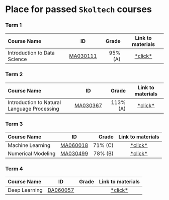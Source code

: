 # Place for passed **``Skoltech``** courses

### Term 1
| Course Name| ID | Grade | Link to materials |
| :----------- | :-----------: | -----------: | :-----------: |
| Introduction to Data Science|[MA030111](http://files.skoltech.ru/data/edu/syllabuses/2021/MA030111.pdf?v=mfdn6y)		|95% (A)| [\*click\*](Intro%20to%20DS/)|

### Term 2
| Course Name| ID | Grade | Link to materials |
| :----------- | :-----------: | -----------: | :-----------: |
| Introduction to Natural Language Processing |[MA030367](http://files.skoltech.ru/data/edu/syllabuses/2021/MA030367.pdf?v=isslh1)		|113% (A)| [\*click\*](HPPython/)|

### Term 3
| Course Name| ID | Grade | Link to materials |
| :----------- | :-----------: | -----------: | :-----------: |
| Machine Learning|[MA060018](http://files.skoltech.ru/data/edu/syllabuses/2021/MA060018.pdf?v=x1tayy)		|71% (C)| [\*click\*](ML/)|
| Numerical Modeling|[MA030499](http://files.skoltech.ru/data/edu/syllabuses/2021/MA030499.pdf?v=ox3cu)		|78% (B)| [\*click\*](RecSys/)|

### Term 4
| Course Name| ID | Grade | Link to materials |
| :----------- | :-----------: | -----------: | :-----------: |
| Deep Learning|[DA060057](http://files.skoltech.ru/data/edu/syllabuses/2021/DA060057.pdf?v=gmfzcm)		| | [\*click\*](DL/)|
